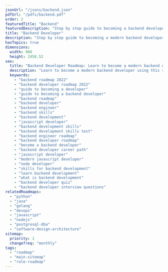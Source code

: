 ```yaml
---
jsonUrl: "/jsons/backend.json"
pdfUrl: "/pdfs/backend.pdf"
order: 2
featuredTitle: "Backend"
featuredDescription: "Step by step guide to becoming a backend developer in 2022"
title: "Backend Developer"
description: "Step by step guide to becoming a modern backend developer in 2022"
hasTopics: true
dimensions:
  width: 968
  height: 2458.52
seo:
  title: "Backend Developer Roadmap: Learn to become a modern backend developer"
  description: "Learn to become a modern backend developer using this roadmap. Community driven, articles, resources, guides, interview questions, quizzes for modern backend development."
  keywords:
    - "backend roadmap 2022"
    - "backend developer roadmap 2022"
    - "guide to becoming a developer"
    - "guide to becoming a backend developer"
    - "backend roadmap"
    - "backend developer"
    - "backend engineer"
    - "backend skills"
    - "backend development"
    - "javascript developer"
    - "backend development skills"
    - "backend development skills test"
    - "backend engineer roadmap"
    - "backend developer roadmap"
    - "become a backend developer"
    - "backend developer career path"
    - "javascript developer"
    - "modern javascript developer"
    - "node developer"
    - "skills for backend development"
    - "learn backend development"
    - "what is backend development"
    - "backend developer quiz"
    - "backend developer interview questions"
relatedRoadmaps:
  - "python"
  - "java"
  - "golang"
  - "devops"
  - "javascript"
  - "nodejs"
  - "postgresql-dba"
  - "software-design-architecture"
sitemap:
  priority: 1
  changefreq: "monthly"
tags:
  - "roadmap"
  - "main-sitemap"
  - "role-roadmap"
---
```


